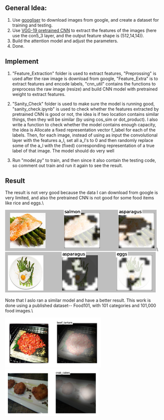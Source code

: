 ## General Idea:

1. Use [googliser](https://github.com/teracow/googliser) to download images from google, and create a dataset for training and testing.
2. Use [VGG-19 pretrained CNN](http://www.robots.ox.ac.uk/~vgg/research/very_deep/) to extract the features of the images (here use the con5_3 layer, and the output feature shape is (512,14,14)).
3. Build the attention model and adjust the parameters.
4. Done.

## Implement

1. "Feature_Extraction" folder is used to extract features, "Preprossing" is used after the raw image is download from google, "Feature_Extra" is to extract features and encode labels, "cnn_util" contains the functions to preprocess the raw image (resize) and build CNN model with pretrained weight to extract features.

2. "Sanity_Check" folder is used to make sure the model is running good, "sanity_check.ipynb" is used to check whether the features extracted by pretrained CNN is good or not, the idea is if two location contains similar things, then they will be similar (by using cos_sim or dot_product). I also write a function to check whether the model contains enough capacity, the idea is  Allocate a fixed representation vector f_label for each of the labels. Then, for each image, instead of using as input the convolutional layer with the features a_l, set all a_l's to 0 and then randomly replace some of the a_l with the (fixed) corresponding representation of a true label of that image. The model should do very well 

3. Run "model.py" to train, and then since it also contain the testing code, so comment out train and run it again to see the result.

## Result
The result is not very good because the data I can download from google is very limited, and also the pretrained CNN is not good for some food items like rice and eggs.\\

![alt tag](https://github.com/1230pitchanqw/Food_image_recognition/blob/master/result/11.png)\\
![alt tag](https://github.com/1230pitchanqw/Food_image_recognition/blob/master/result/12.png)



Note that I aslo ran a similar model and have a better result. This work is done using a published dataset-- Food101, with 101 categories and 101,000 food images.\\

![alt tag](https://github.com/1230pitchanqw/Food_image_recognition/blob/master/result/21.png)
![alt tag](https://github.com/1230pitchanqw/Food_image_recognition/blob/master/result/22.png)
